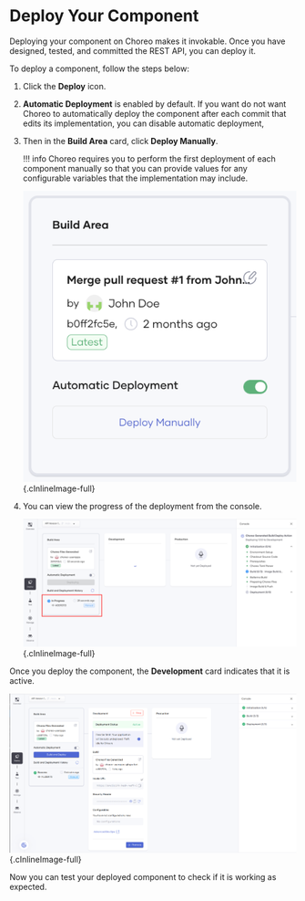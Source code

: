 # Deploy Your Component

Deploying your component on Choreo makes it invokable. Once you have designed, tested, and committed the REST API, you can deploy it.

To deploy a component, follow the steps below:

1. Click the **Deploy** icon. 

2. **Automatic Deployment** is enabled by default. If you want do not want Choreo to automatically deploy the component after each commit that edits its implementation, you can disable automatic deployment,

3. Then in the **Build Area** card, click **Deploy Manually**.
    
    !!! info
        Choreo requires you to perform the first deployment of each component manually so that you can provide values for any configurable variables that the implementation may include.

    ![Deploy component](../assets/img/tutorials/rest-api/deploy-api.png){.cInlineImage-full}

2. You can view the progress of the deployment from the console.

    ![Deployment progress](../assets/img/tutorials/rest-api/deployment-progress.png){.cInlineImage-full}

Once you deploy the component, the **Development** card indicates that it is active.

![Deployed component](../assets/img/tutorials/rest-api/deployed-api.png){.cInlineImage-full}

Now you can test your deployed component to check if it is working as expected.
